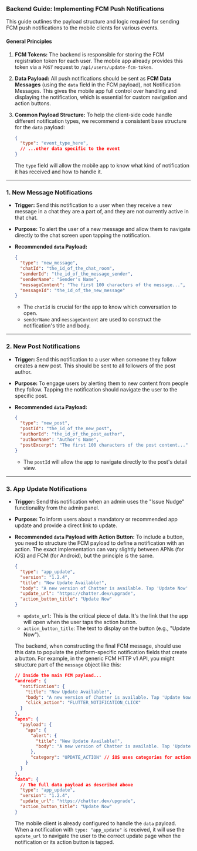 ### Backend Guide: Implementing FCM Push Notifications

This guide outlines the payload structure and logic required for sending FCM push notifications to the mobile clients for various events.

#### General Principles

1.  **FCM Tokens:** The backend is responsible for storing the FCM registration token for each user. The mobile app already provides this token via a `POST` request to `/api/users/update-fcm-token`.
2.  **Data Payload:** All push notifications should be sent as **FCM Data Messages** (using the `data` field in the FCM payload), not Notification Messages. This gives the mobile app full control over handling and displaying the notification, which is essential for custom navigation and action buttons.
3.  **Common Payload Structure:** To help the client-side code handle different notification types, we recommend a consistent base structure for the `data` payload:

    ```json
    {
      "type": "event_type_here",
      // ...other data specific to the event
    }
    ```

    The `type` field will allow the mobile app to know what kind of notification it has received and how to handle it.

---

### 1. New Message Notifications

*   **Trigger:** Send this notification to a user when they receive a new message in a chat they are a part of, and they are not currently active in that chat.
*   **Purpose:** To alert the user of a new message and allow them to navigate directly to the chat screen upon tapping the notification.

*   **Recommended `data` Payload:**
    ```json
    {
      "type": "new_message",
      "chatId": "the_id_of_the_chat_room",
      "senderId": "the_id_of_the_message_sender",
      "senderName": "Sender's Name",
      "messageContent": "The first 100 characters of the message...",
      "messageId": "the_id_of_the_new_message"
    }
    ```
    *   The `chatId` is crucial for the app to know which conversation to open.
    *   `senderName` and `messageContent` are used to construct the notification's title and body.

---

### 2. New Post Notifications

*   **Trigger:** Send this notification to a user when someone they follow creates a new post. This should be sent to all followers of the post author.
*   **Purpose:** To engage users by alerting them to new content from people they follow. Tapping the notification should navigate the user to the specific post.

*   **Recommended `data` Payload:**
    ```json
    {
      "type": "new_post",
      "postId": "the_id_of_the_new_post",
      "authorId": "the_id_of_the_post_author",
      "authorName": "Author's Name",
      "postExcerpt": "The first 100 characters of the post content..."
    }
    ```
    *   The `postId` will allow the app to navigate directly to the post's detail view.

---

### 3. App Update Notifications

*   **Trigger:** Send this notification when an admin uses the "Issue Nudge" functionality from the admin panel.
*   **Purpose:** To inform users about a mandatory or recommended app update and provide a direct link to update.

*   **Recommended `data` Payload with Action Button:**
    To include a button, you need to structure the FCM payload to define a notification with an action. The exact implementation can vary slightly between APNs (for iOS) and FCM (for Android), but the principle is the same.

    ```json
    {
      "type": "app_update",
      "version": "1.2.4",
      "title": "New Update Available!",
      "body": "A new version of Chatter is available. Tap 'Update Now' to get the latest features.",
      "update_url": "https://chatter.dev/upgrade",
      "action_button_title": "Update Now"
    }
    ```
    *   `update_url`: This is the critical piece of data. It's the link that the app will open when the user taps the action button.
    *   `action_button_title`: The text to display on the button (e.g., "Update Now").

    The backend, when constructing the final FCM message, should use this data to populate the platform-specific notification fields that create a button. For example, in the generic FCM HTTP v1 API, you might structure part of the `message` object like this:

    ```json
    // Inside the main FCM payload...
    "android": {
      "notification": {
        "title": "New Update Available!",
        "body": "A new version of Chatter is available. Tap 'Update Now' to get the latest features.",
        "click_action": "FLUTTER_NOTIFICATION_CLICK"
      }
    },
    "apns": {
      "payload": {
        "aps": {
          "alert": {
            "title": "New Update Available!",
            "body": "A new version of Chatter is available. Tap 'Update Now' to get the latest features."
          },
          "category": "UPDATE_ACTION" // iOS uses categories for actions
        }
      }
    },
    "data": {
      // The full data payload as described above
      "type": "app_update",
      "version": "1.2.4",
      "update_url": "https://chatter.dev/upgrade",
      "action_button_title": "Update Now"
    }
    ```
    The mobile client is already configured to handle the `data` payload. When a notification with `type: "app_update"` is received, it will use the `update_url` to navigate the user to the correct update page when the notification or its action button is tapped.
